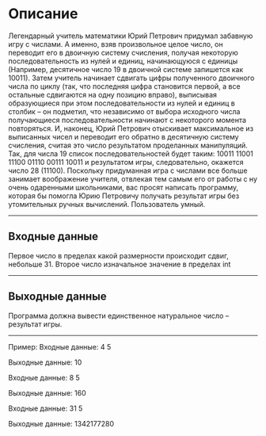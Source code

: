 # Описание

Легендарный учитель математики Юрий Петрович придумал забавную игру с числами. А именно, взяв произвольное целое число, он переводит его в двоичную систему счисления, получая некоторую последовательность из нулей и единиц, начинающуюся с единицы (Например, десятичное число 19 в двоичной системе запишется как 10011). Затем учитель начинает сдвигать цифры полученного двоичного числа по циклу (так, что последняя цифра становится первой, а все остальные сдвигаются на одну позицию вправо), выписывая образующиеся при этом последовательности из нулей и единиц в столбик – он подметил, что независимо от выбора исходного числа получающиеся последовательности начинают с некоторого момента повторяться. И, наконец, Юрий Петрович отыскивает максимальное из выписанных чисел и переводит его обратно в десятичную систему счисления, считая это число результатом проделанных манипуляций. Так, для числа 19 список последовательностей будет таким:
10011
11001
11100
01110
00111
10011
и результатом игры, следовательно, окажется число 28 (11100). Поскольку придуманная игра с числами все больше занимает воображение учителя, отвлекая тем самым его от работы с ну очень одаренными школьниками, вас просят написать программу, которая бы помогла Юрию Петровичу получать результат игры без утомительных ручных вычислений. Пользователь умный.
***
## Входные данные
Первое число в пределах какой размерности происходит сдвиг, небольше 31.
Второе число изначальное значение в пределах int
***
## Выходные данные
Программа должна вывести единственное натуральное число – результат игры.
***
Пример:
Входные данные:
4
5

Выходные данные:
10

Входные данные:
8
5

Выходные данные:
160

Входные данные:
31
5

Выходные данные:
1342177280

